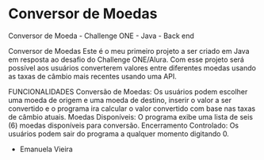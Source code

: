 # Conversor de Moedas
Conversor de Moeda - Challenge ONE - Java - Back end

Conversor de Moedas
Este é o meu primeiro projeto a ser criado em Java em resposta ao desafio do Challenge ONE/Alura. Com esse projeto será possível aos usuários converterem valores entre diferentes moedas usando as taxas de câmbio mais recentes usando uma API.

FUNCIONALIDADES
Conversão de Moedas: Os usuários podem escolher uma moeda de origem e uma moeda de destino, inserir o valor a ser convertido e o programa ira calcular o valor convertido com base nas taxas de câmbio atuais.
Moedas Disponíveis: O programa exibe uma lista de seis (6) moedas disponíveis para conversão.
Encerramento Controlado: Os usuários podem sair do programa a qualquer momento digitando 0.


- Emanuela Vieira
